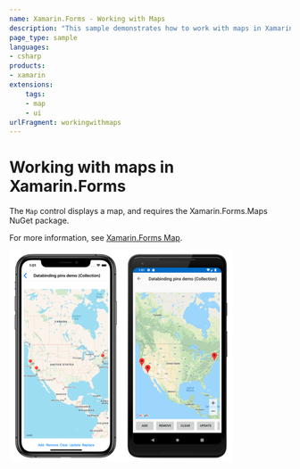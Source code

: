 ```yaml
---
name: Xamarin.Forms - Working with Maps
description: "This sample demonstrates how to work with maps in Xamarin.Forms."
page_type: sample
languages:
- csharp
products:
- xamarin
extensions:
    tags:
    - map
    - ui
urlFragment: workingwithmaps
---
```

# Working with maps in Xamarin.Forms

The `Map` control displays a map, and requires the Xamarin.Forms.Maps NuGet package.

For more information, see [Xamarin.Forms Map](https://docs.microsoft.com/xamarin/xamarin-forms/user-interface/map).

![Maps application screenshot](Screenshots/01All.png "Map application screenshot")

